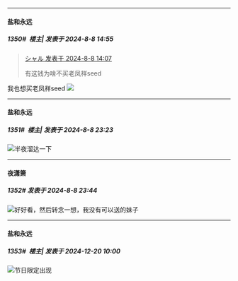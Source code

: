 ﻿
*****

####  盐和永远  
##### 1350#         楼主| 发表于 2024-8-8 14:55

<blockquote><a href="httphttps://bbs.saraba1st.com/2b/forum.php?mod=redirect&amp;goto=findpost&amp;pid=65833483&amp;ptid=1274294" target="_blank">シャル 发表于 2024-8-8 14:07</a>

有这钱为啥不买老凤祥seed</blockquote>
 我也想买老凤祥seed <img src="https://static.saraba1st.com/image/smiley/face2017/059.png" referrerpolicy="no-referrer">

*****

####  盐和永远  
##### 1351#         楼主| 发表于 2024-8-8 23:23

<img src="https://static.saraba1st.com/image/smiley/face2017/018.png" referrerpolicy="no-referrer">半夜溜达一下

*****

####  夜潇箫  
##### 1352#       发表于 2024-8-8 23:44

<img src="https://static.saraba1st.com/image/smiley/face2017/139.png" referrerpolicy="no-referrer">好好看，然后转念一想，我没有可以送的妹子

*****

####  盐和永远  
##### 1353#         楼主| 发表于 2024-12-20 10:00

<img src="https://static.saraba1st.com/image/smiley/face2017/075.png" referrerpolicy="no-referrer">节日限定出现

